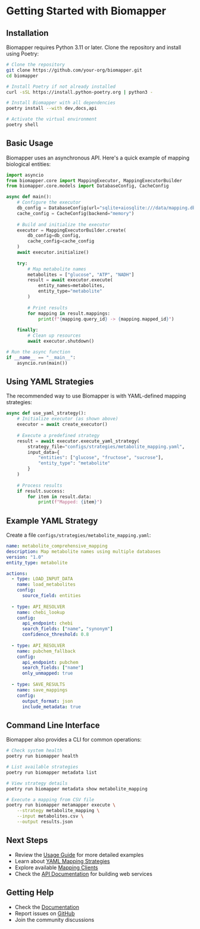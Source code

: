 # Getting Started with Biomapper

## Installation

Biomapper requires Python 3.11 or later. Clone the repository and install using Poetry:

```bash
# Clone the repository
git clone https://github.com/your-org/biomapper.git
cd biomapper

# Install Poetry if not already installed
curl -sSL https://install.python-poetry.org | python3 -

# Install Biomapper with all dependencies
poetry install --with dev,docs,api

# Activate the virtual environment
poetry shell
```

## Basic Usage

Biomapper uses an asynchronous API. Here's a quick example of mapping biological entities:

```python
import asyncio
from biomapper.core import MappingExecutor, MappingExecutorBuilder
from biomapper.core.models import DatabaseConfig, CacheConfig

async def main():
    # Configure the executor
    db_config = DatabaseConfig(url="sqlite+aiosqlite:///data/mapping.db")
    cache_config = CacheConfig(backend="memory")
    
    # Build and initialize the executor
    executor = MappingExecutorBuilder.create(
        db_config=db_config,
        cache_config=cache_config
    )
    await executor.initialize()
    
    try:
        # Map metabolite names
        metabolites = ["glucose", "ATP", "NADH"]
        result = await executor.execute(
            entity_names=metabolites,
            entity_type="metabolite"
        )
        
        # Print results
        for mapping in result.mappings:
            print(f"{mapping.query_id} -> {mapping.mapped_id}")
            
    finally:
        # Clean up resources
        await executor.shutdown()

# Run the async function
if __name__ == "__main__":
    asyncio.run(main())
```

## Using YAML Strategies

The recommended way to use Biomapper is with YAML-defined mapping strategies:

```python
async def use_yaml_strategy():
    # Initialize executor (as shown above)
    executor = await create_executor()
    
    # Execute a predefined strategy
    result = await executor.execute_yaml_strategy(
        strategy_file="configs/strategies/metabolite_mapping.yaml",
        input_data={
            "entities": ["glucose", "fructose", "sucrose"],
            "entity_type": "metabolite"
        }
    )
    
    # Process results
    if result.success:
        for item in result.data:
            print(f"Mapped: {item}")
```

## Example YAML Strategy

Create a file `configs/strategies/metabolite_mapping.yaml`:

```yaml
name: metabolite_comprehensive_mapping
description: Map metabolite names using multiple databases
version: "1.0"
entity_type: metabolite

actions:
  - type: LOAD_INPUT_DATA
    name: load_metabolites
    config:
      source_field: entities
      
  - type: API_RESOLVER
    name: chebi_lookup
    config:
      api_endpoint: chebi
      search_fields: ["name", "synonym"]
      confidence_threshold: 0.8
      
  - type: API_RESOLVER
    name: pubchem_fallback
    config:
      api_endpoint: pubchem
      search_fields: ["name"]
      only_unmapped: true
      
  - type: SAVE_RESULTS
    name: save_mappings
    config:
      output_format: json
      include_metadata: true
```

## Command Line Interface

Biomapper also provides a CLI for common operations:

```bash
# Check system health
poetry run biomapper health

# List available strategies
poetry run biomapper metadata list

# View strategy details
poetry run biomapper metadata show metabolite_mapping

# Execute a mapping from CSV file
poetry run biomapper metamapper execute \
    --strategy metabolite_mapping \
    --input metabolites.csv \
    --output results.json
```

## Next Steps

- Review the [Usage Guide](../usage.rst) for more detailed examples
- Learn about [YAML Mapping Strategies](../tutorials/yaml_mapping_strategies.md)
- Explore available [Mapping Clients](../tutorials/name_resolution_clients.md)
- Check the [API Documentation](../api/README.md) for building web services

## Getting Help

- Check the [Documentation](https://biomapper.readthedocs.io)
- Report issues on [GitHub](https://github.com/your-org/biomapper/issues)
- Join the community discussions